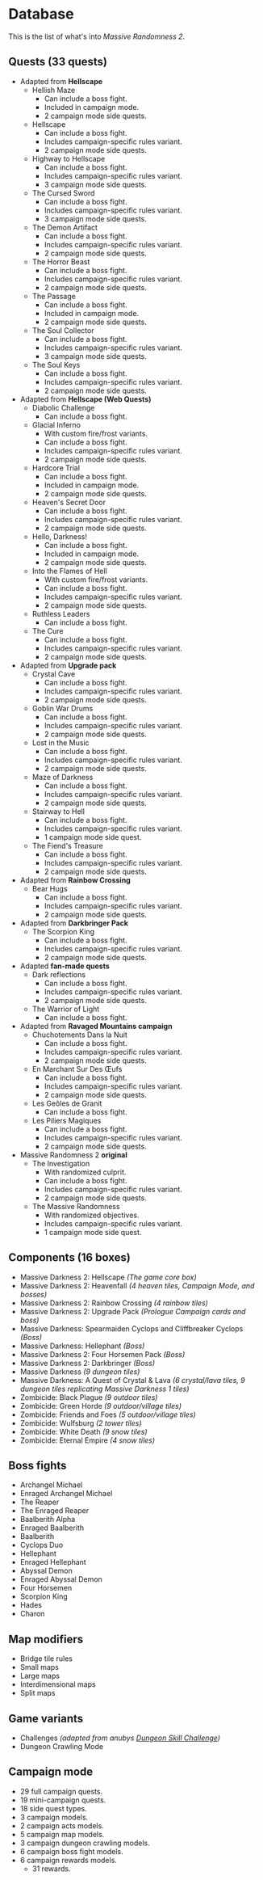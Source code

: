 # Database

This is the list of what's into _Massive Randomness 2_.

## Quests (33 quests)

 * Adapted from **Hellscape**
   * Hellish Maze
     *  Can include a boss fight.
     *  Included in campaign mode.
     *  2 campaign mode side quests.
   * Hellscape
     *  Can include a boss fight.
     *  Includes campaign-specific rules variant.
     *  2 campaign mode side quests.
   * Highway to Hellscape
     *  Can include a boss fight.
     *  Includes campaign-specific rules variant.
     *  3 campaign mode side quests.
   * The Cursed Sword
     *  Can include a boss fight.
     *  Includes campaign-specific rules variant.
     *  3 campaign mode side quests.
   * The Demon Artifact
     *  Can include a boss fight.
     *  Includes campaign-specific rules variant.
     *  2 campaign mode side quests.
   * The Horror Beast
     *  Can include a boss fight.
     *  Includes campaign-specific rules variant.
     *  2 campaign mode side quests.
   * The Passage
     *  Can include a boss fight.
     *  Included in campaign mode.
     *  2 campaign mode side quests.
   * The Soul Collector
     *  Can include a boss fight.
     *  Includes campaign-specific rules variant.
     *  3 campaign mode side quests.
   * The Soul Keys
     *  Can include a boss fight.
     *  Includes campaign-specific rules variant.
     *  2 campaign mode side quests.
 * Adapted from **Hellscape (Web Quests)**
   * Diabolic Challenge
     *  Can include a boss fight.
   * Glacial Inferno
     *  With custom fire/frost variants.
     *  Can include a boss fight.
     *  Includes campaign-specific rules variant.
     *  2 campaign mode side quests.
   * Hardcore Trial
     *  Can include a boss fight.
     *  Included in campaign mode.
     *  2 campaign mode side quests.
   * Heaven's Secret Door
     *  Can include a boss fight.
     *  Includes campaign-specific rules variant.
     *  2 campaign mode side quests.
   * Hello, Darkness!
     *  Can include a boss fight.
     *  Included in campaign mode.
     *  2 campaign mode side quests.
   * Into the Flames of Hell
     *  With custom fire/frost variants.
     *  Can include a boss fight.
     *  Includes campaign-specific rules variant.
     *  2 campaign mode side quests.
   * Ruthless Leaders
     *  Can include a boss fight.
   * The Cure
     *  Can include a boss fight.
     *  Includes campaign-specific rules variant.
     *  2 campaign mode side quests.
 * Adapted from **Upgrade pack**
   * Crystal Cave
     *  Can include a boss fight.
     *  Includes campaign-specific rules variant.
     *  2 campaign mode side quests.
   * Goblin War Drums
     *  Can include a boss fight.
     *  Includes campaign-specific rules variant.
     *  2 campaign mode side quests.
   * Lost in the Music
     *  Can include a boss fight.
     *  Includes campaign-specific rules variant.
     *  2 campaign mode side quests.
   * Maze of Darkness
     *  Can include a boss fight.
     *  Includes campaign-specific rules variant.
     *  2 campaign mode side quests.
   * Stairway to Hell
     *  Can include a boss fight.
     *  Includes campaign-specific rules variant.
     *  1 campaign mode side quest.
   * The Fiend's Treasure
     *  Can include a boss fight.
     *  Includes campaign-specific rules variant.
     *  2 campaign mode side quests.
 * Adapted from **Rainbow Crossing**
   * Bear Hugs
     *  Can include a boss fight.
     *  Includes campaign-specific rules variant.
     *  2 campaign mode side quests.
 * Adapted from **Darkbringer Pack**
   * The Scorpion King
     *  Can include a boss fight.
     *  Includes campaign-specific rules variant.
     *  2 campaign mode side quests.
 * Adapted **fan-made quests**
   * Dark reflections
     *  Can include a boss fight.
     *  Includes campaign-specific rules variant.
     *  2 campaign mode side quests.
   * The Warrior of Light
     *  Can include a boss fight.
 * Adapted from **Ravaged Mountains campaign**
   * Chuchotements Dans la Nuit
     *  Can include a boss fight.
     *  Includes campaign-specific rules variant.
     *  2 campaign mode side quests.
   * En Marchant Sur Des Œufs
     *  Can include a boss fight.
     *  Includes campaign-specific rules variant.
     *  2 campaign mode side quests.
   * Les Geôles de Granit
     *  Can include a boss fight.
   * Les Piliers Magiques
     *  Can include a boss fight.
     *  Includes campaign-specific rules variant.
     *  2 campaign mode side quests.
 * Massive Randomness 2 **original**
   * The Investigation
     *  With randomized culprit.
     *  Can include a boss fight.
     *  Includes campaign-specific rules variant.
     *  2 campaign mode side quests.
   * The Massive Randomness
     *  With randomized objectives.
     *  Includes campaign-specific rules variant.
     *  1 campaign mode side quest.

## Components (16 boxes)

 * Massive Darkness 2: Hellscape _(The game core box)_
 * Massive Darkness 2: Heavenfall _(4 heaven tiles, Campaign Mode, and bosses)_
 * Massive Darkness 2: Rainbow Crossing _(4 rainbow tiles)_
 * Massive Darkness 2: Upgrade Pack _(Prologue Campaign cards and boss)_
 * Massive Darkness: Spearmaiden Cyclops and Cliffbreaker Cyclops _(Boss)_
 * Massive Darkness: Hellephant _(Boss)_
 * Massive Darkness 2: Four Horsemen Pack _(Boss)_
 * Massive Darkness 2: Darkbringer _(Boss)_
 * Massive Darkness _(9 dungeon tiles)_
 * Massive Darkness: A Quest of Crystal & Lava _(6 crystal/lava tiles, 9 dungeon tiles replicating Massive Darkness 1 tiles)_
 * Zombicide: Black Plague _(9 outdoor tiles)_
 * Zombicide: Green Horde _(9 outdoor/village tiles)_
 * Zombicide: Friends and Foes _(5 outdoor/village tiles)_
 * Zombicide: Wulfsburg _(2 tower tiles)_
 * Zombicide: White Death _(9 snow tiles)_
 * Zombicide: Eternal Empire _(4 snow tiles)_

## Boss fights

 * Archangel Michael
 * Enraged Archangel Michael
 * The Reaper
 * The Enraged Reaper
 * Baalberith Alpha
 * Enraged Baalberith
 * Baalberith
 * Cyclops Duo
 * Hellephant
 * Enraged Hellephant
 * Abyssal Demon
 * Enraged Abyssal Demon
 * Four Horsemen
 * Scorpion King
 * Hades
 * Charon

## Map modifiers

 * Bridge tile rules
 * Small maps
 * Large maps
 * Interdimensional maps
 * Split maps

## Game variants

 * Challenges _(adapted from anubys [Dungeon Skill Challenge](https://boardgamegeek.com/filepage/245223/dungeon-skills-challenge))_
 * Dungeon Crawling Mode

## Campaign mode

 * 29 full campaign quests.
 * 19 mini-campaign quests.
 * 18 side quest types.
 * 3 campaign models.
 * 2 campaign acts models.
 * 5 campaign map models.
 * 3 campaign dungeon crawling models.
 * 6 campaign boss fight models.
 * 6 campaign rewards models.
   * 31 rewards.
